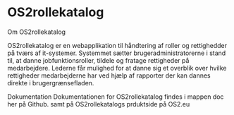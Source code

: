 # OS2rollekatalog
Om OS2rollekatalog

OS2rollekatalog er en webapplikation til håndtering af roller og rettighedder på tværs af it-systemer. Systemmet sætter brugeradministratorerne i stand til, at danne jobfunktionsroller, tildele og fratage rettigheder på medarbejdere.
Lederne får mulighed for at danne sig et overblik over hvilke rettigheder medarbejderne har ved hjælp af rapporter der kan dannes direkte i brugergrænsefladen.

Dokumentation
Dokumentationen for OS2rollekatalog findes i mappen doc her på Github. samt på OS2rollekatalogs prduktside på OS2.eu

